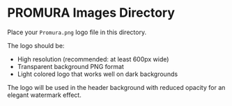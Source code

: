 # PROMURA Images Directory

Place your `Promura.png` logo file in this directory.

The logo should be:
- High resolution (recommended: at least 600px wide)
- Transparent background PNG format
- Light colored logo that works well on dark backgrounds

The logo will be used in the header background with reduced opacity for an elegant watermark effect.